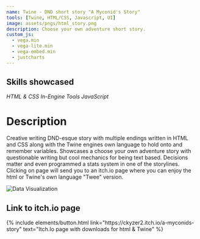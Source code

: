 ```yaml
---
name: Twine - DND short story "A Myconid's Story"
tools: [Twine, HTML/CSS, Javascript, UI]
image: assets/pngs/html_story.png
description: Choose your own adventure short story.
custom_js:
  - vega.min
  - vega-lite.min
  - vega-embed.min
  - justcharts
---
```

## Skills showcased
*HTML & CSS* *In-Engine Tools* *JavaScript*

# Description
Creative writing DND-esque story with multiple endings written in HTML and CSS along with the Twine engines own language to hold onto and remember variables. Showcases a choose your own adventure story with questionable writing but cool mechanics for being text based. Decisions matter and even programmed a stats system in one of the storylines. Clicking on page will send you to an itch.io page where you can enjoy the html or Twine's own language "Twee" version.


<img src="{{ site.baseurl }}/assets/pngs/html_story.png" alt="Data Visualization">


## Link to itch.io page
<div class="left">
{% include elements/button.html link="https://ckyzer2.itch.io/a-myconids-story" text="Itch.Io page with downloads for html & Twine" %}
</div>


